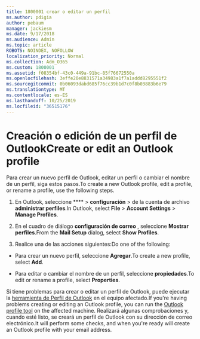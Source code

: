 ```yaml
---
title: 1800001 crear o editar un perfil
ms.author: pdigia
author: pebaum
manager: jackiesm
ms.date: 9/17/2018
ms.audience: Admin
ms.topic: article
ROBOTS: NOINDEX, NOFOLLOW
localization_priority: Normal
ms.collection: Adm_O365
ms.custom: 1800001
ms.assetid: f08354bf-43c0-449a-91bc-85f76672550a
ms.openlocfilehash: 3effe20e8831571a34983a1f7a1addd8295551f2
ms.sourcegitcommit: 0b06093dabd685f76cc39b1d7c0f8b03883b6e79
ms.translationtype: MT
ms.contentlocale: es-ES
ms.lasthandoff: 10/25/2019
ms.locfileid: "36515176"
---
```

# <a name="create-or-edit-an-outlook-profile"></a><span data-ttu-id="c41af-102">Creación o edición de un perfil de Outlook</span><span class="sxs-lookup"><span data-stu-id="c41af-102">Create or edit an Outlook profile</span></span>

<span data-ttu-id="c41af-103">Para crear un nuevo perfil de Outlook, editar un perfil o cambiar el nombre de un perfil, siga estos pasos.</span><span class="sxs-lookup"><span data-stu-id="c41af-103">To create a new Outlook profile, edit a profile, or rename a profile, use the following steps.</span></span>
  
1. <span data-ttu-id="c41af-104">En Outlook, seleccione \*\*\*\* \> **configuración** \> de la cuenta de archivo **administrar perfiles**.</span><span class="sxs-lookup"><span data-stu-id="c41af-104">In Outlook, select **File** \> **Account Settings** \> **Manage Profiles**.</span></span>
    
2. <span data-ttu-id="c41af-105">En el cuadro de diálogo **configuración de correo** , seleccione **Mostrar perfiles**.</span><span class="sxs-lookup"><span data-stu-id="c41af-105">From the **Mail Setup** dialog, select **Show Profiles**.</span></span>
    
3. <span data-ttu-id="c41af-106">Realice una de las acciones siguientes:</span><span class="sxs-lookup"><span data-stu-id="c41af-106">Do one of the following:</span></span>
    
  - <span data-ttu-id="c41af-107">Para crear un nuevo perfil, seleccione **Agregar**.</span><span class="sxs-lookup"><span data-stu-id="c41af-107">To create a new profile, select **Add**.</span></span>
    
  - <span data-ttu-id="c41af-108">Para editar o cambiar el nombre de un perfil, seleccione **propiedades**.</span><span class="sxs-lookup"><span data-stu-id="c41af-108">To edit or rename a profile, select **Properties**.</span></span>
    
<span data-ttu-id="c41af-109">Si tiene problemas para crear o editar un perfil de Outlook, puede ejecutar la [herramienta de Perfil de Outlook](https://aka.ms/SaRA-OutlookSetupProfile) en el equipo afectado.</span><span class="sxs-lookup"><span data-stu-id="c41af-109">If you're having problems creating or editing an Outlook profile, you can run the [Outlook profile tool](https://aka.ms/SaRA-OutlookSetupProfile) on the affected machine.</span></span> <span data-ttu-id="c41af-110">Realizará algunas comprobaciones y, cuando esté listo, se creará un perfil de Outlook con su dirección de correo electrónico.</span><span class="sxs-lookup"><span data-stu-id="c41af-110">It will perform some checks, and when you're ready will create an Outlook profile with your email address.</span></span> 
  


